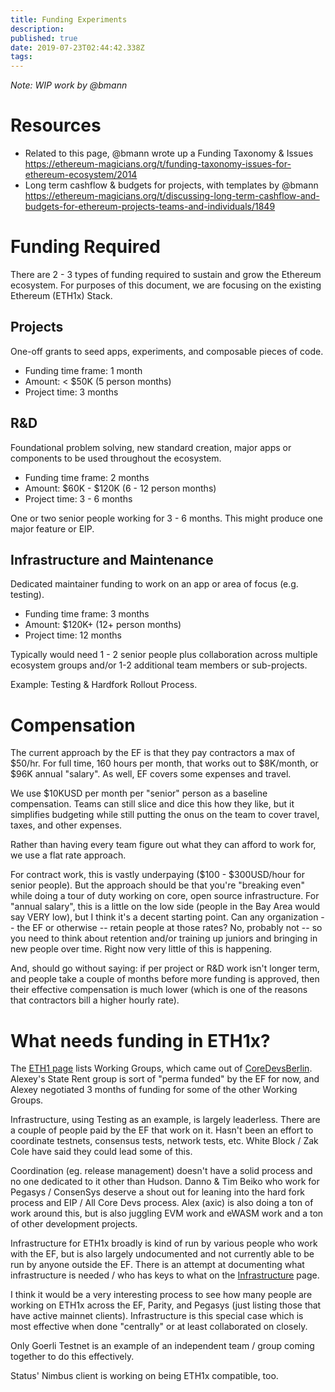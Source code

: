```yaml
---
title: Funding Experiments
description: 
published: true
date: 2019-07-23T02:44:42.338Z
tags: 
---
```


_Note: WIP work by @bmann_

# Resources

* Related to this page, @bmann wrote up a Funding Taxonomy & Issues https://ethereum-magicians.org/t/funding-taxonomy-issues-for-ethereum-ecosystem/2014
* Long term cashflow & budgets for projects, with templates by @bmann https://ethereum-magicians.org/t/discussing-long-term-cashflow-and-budgets-for-ethereum-projects-teams-and-individuals/1849

# Funding Required

There are 2 - 3 types of funding required to sustain and grow the Ethereum ecosystem. For purposes of this document, we are focusing on the existing Ethereum (ETH1x) Stack.

## Projects

One-off grants to seed apps, experiments, and composable pieces of code.

* Funding time frame: 1 month
* Amount: < $50K (5 person months)
* Project time: 3 months


## R&D

Foundational problem solving, new standard creation, major apps or components to be used throughout the ecosystem.

* Funding time frame: 2 months
* Amount: $60K - $120K (6 - 12 person months)
* Project time: 3 - 6 months

One or two senior people working for 3 - 6 months. This might produce one major feature or EIP.

## Infrastructure and Maintenance

Dedicated maintainer funding to work on an app or area of focus (e.g. testing).

* Funding time frame: 3 months
* Amount: $120K+ (12+ person months)
* Project time: 12 months

Typically would need 1 - 2 senior people plus collaboration across multiple ecosystem groups and/or 1-2 additional team members or sub-projects.

Example: Testing & Hardfork Rollout Process.

# Compensation

The current approach by the EF is that they pay contractors a max of $50/hr. For full time, 160 hours per month, that works out to $8K/month, or $96K annual "salary". As well, EF covers some expenses and travel.

We use $10KUSD per month per "senior" person as a baseline compensation. Teams can still slice and dice this how they like, but it simplifies budgeting while still putting the onus on the team to cover travel, taxes, and other expenses.

Rather than having every team figure out what they can afford to work for, we use a flat rate approach.

For contract work, this is vastly underpaying ($100 - $300USD/hour for senior people). But the approach should be that you're "breaking even" while doing a tour of duty working on core, open source infrastructure. For "annual salary", this is a little on the low side (people in the Bay Area would say VERY low), but I think it's a decent starting point. Can any organization -- the EF or otherwise -- retain people at those rates? No, probably not -- so you need to think about retention and/or training up juniors and bringing in new people over time. Right now very little of this is happening.

And, should go without saying: if per project or R&D work isn't longer term, and people take a couple of months before more funding is approved, then their effective compensation is much lower (which is one of the reasons that contractors bill a higher hourly rate).

# What needs funding in ETH1x?

The [ETH1 page](/eth1) lists Working Groups, which came out of [CoreDevsBerlin](/eth1/coredevsberlin). Alexey's State Rent group is sort of "perma funded" by the EF for now, and Alexey negotiated 3 months of funding for some of the other Working Groups.

Infrastructure, using Testing as an example, is largely leaderless. There are a couple of people paid by the EF that work on it. Hasn't been an effort to coordinate testnets, consensus tests, network tests, etc. White Block / Zak Cole have said they could lead some of this.

Coordination (eg. release management) doesn't have a solid process and no one dedicated to it other than Hudson. Danno & Tim Beiko who work for Pegasys / ConsenSys deserve a shout out for leaning into the hard fork process and EIP / All Core Devs process. Alex (axic) is also doing a ton of work around this, but is also juggling EVM work and eWASM work and a ton of other development projects.

Infrastructure for ETH1x broadly is kind of run by various people who work with the EF, but is also largely undocumented and not currently able to be run by anyone outside the EF. There is an attempt at documenting what infrastructure is needed / who has keys to what on the [Infrastructure](/infrastructure) page.

I think it would be a very interesting process to see how many people are working on ETH1x across the EF, Parity, and Pegasys (just listing those that have active mainnet clients). Infrastructure is this special case which is most effective when done "centrally" or at least collaborated on closely.

Only Goerli Testnet is an example of an independent team / group coming together to do this effectively.

Status' Nimbus client is working on being ETH1x compatible, too.
